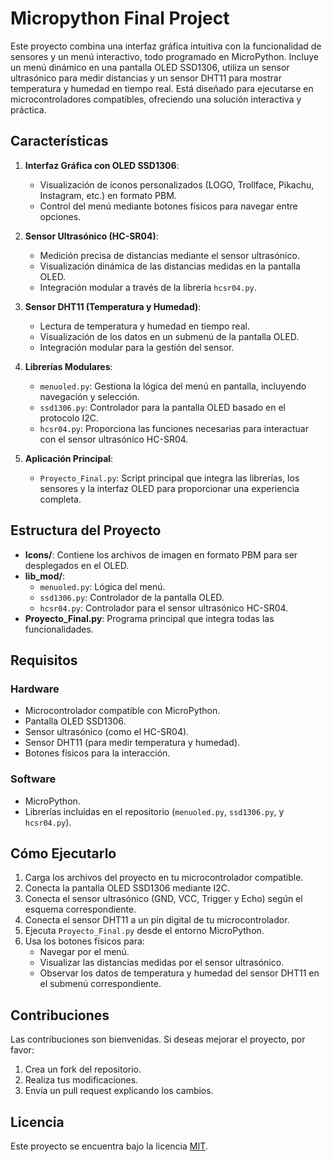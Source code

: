 # Micropython Final Project

Este proyecto combina una interfaz gráfica intuitiva con la funcionalidad de sensores y un menú interactivo, todo programado en MicroPython. Incluye un menú dinámico en una pantalla OLED SSD1306, utiliza un sensor ultrasónico para medir distancias y un sensor DHT11 para mostrar temperatura y humedad en tiempo real. Está diseñado para ejecutarse en microcontroladores compatibles, ofreciendo una solución interactiva y práctica.

## Características

1. **Interfaz Gráfica con OLED SSD1306**:
   - Visualización de íconos personalizados (LOGO, Trollface, Pikachu, Instagram, etc.) en formato PBM.
   - Control del menú mediante botones físicos para navegar entre opciones.

2. **Sensor Ultrasónico (HC-SR04)**:
   - Medición precisa de distancias mediante el sensor ultrasónico.
   - Visualización dinámica de las distancias medidas en la pantalla OLED.
   - Integración modular a través de la librería `hcsr04.py`.

3. **Sensor DHT11 (Temperatura y Humedad)**:
   - Lectura de temperatura y humedad en tiempo real.
   - Visualización de los datos en un submenú de la pantalla OLED.
   - Integración modular para la gestión del sensor.

4. **Librerías Modulares**:
   - `menuoled.py`: Gestiona la lógica del menú en pantalla, incluyendo navegación y selección.
   - `ssd1306.py`: Controlador para la pantalla OLED basado en el protocolo I2C.
   - `hcsr04.py`: Proporciona las funciones necesarias para interactuar con el sensor ultrasónico HC-SR04.

5. **Aplicación Principal**:
   - `Proyecto_Final.py`: Script principal que integra las librerías, los sensores y la interfaz OLED para proporcionar una experiencia completa.

## Estructura del Proyecto

- **Icons/**: Contiene los archivos de imagen en formato PBM para ser desplegados en el OLED.
- **lib_mod/**:
  - `menuoled.py`: Lógica del menú.
  - `ssd1306.py`: Controlador de la pantalla OLED.
  - `hcsr04.py`: Controlador para el sensor ultrasónico HC-SR04.
- **Proyecto_Final.py**: Programa principal que integra todas las funcionalidades.

## Requisitos

### Hardware

- Microcontrolador compatible con MicroPython.
- Pantalla OLED SSD1306.
- Sensor ultrasónico (como el HC-SR04).
- Sensor DHT11 (para medir temperatura y humedad).
- Botones físicos para la interacción.

### Software

- MicroPython.
- Librerías incluidas en el repositorio (`menuoled.py`, `ssd1306.py`, y `hcsr04.py`).

## Cómo Ejecutarlo

1. Carga los archivos del proyecto en tu microcontrolador compatible.
2. Conecta la pantalla OLED SSD1306 mediante I2C.
3. Conecta el sensor ultrasónico (GND, VCC, Trigger y Echo) según el esquema correspondiente.
4. Conecta el sensor DHT11 a un pin digital de tu microcontrolador.
5. Ejecuta `Proyecto_Final.py` desde el entorno MicroPython.
6. Usa los botones físicos para:
   - Navegar por el menú.
   - Visualizar las distancias medidas por el sensor ultrasónico.
   - Observar los datos de temperatura y humedad del sensor DHT11 en el submenú correspondiente.

## Contribuciones

Las contribuciones son bienvenidas. Si deseas mejorar el proyecto, por favor:
1. Crea un fork del repositorio.
2. Realiza tus modificaciones.
3. Envía un pull request explicando los cambios.

## Licencia

Este proyecto se encuentra bajo la licencia [MIT](LICENSE).